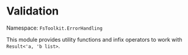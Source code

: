 # Validation

Namespace: `FsToolkit.ErrorHandling`

This module provides utility functions and infix operators to work with `Result<'a, 'b list>`.

